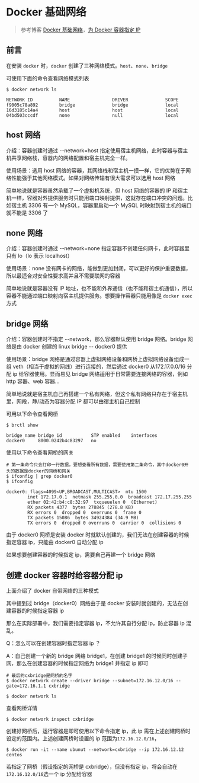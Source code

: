 
# Docker 基础网络

> 参考博客 [Docker 基础网络](https://www.jianshu.com/p/2d02bb9a9da5)，[为 Docker 容器指定 IP](https://www.jianshu.com/p/b8625ccb5e9c)

## 前言

在安装 `docker` 时，`docker`  创建了三种网络模式。`host`、`none`、`bridge`

可使用下面的命令查看网络模式列表

```shell
$ docker network ls
```

```shell
NETWORK ID          NAME                DRIVER              SCOPE
f9005c78a892        bridge              bridge              local
16d3185c14a4        host                host                local
04bd503cccdf        none                null                local
```


## host 网络

介绍：容器创建时通过 --network=host 指定使用宿主机网络，此时容器与宿主机共享网络栈，容器内的网络配置和宿主机完全一样。

使用场景：选用 host 网络的容器，其网络栈和宿主机一摸一样，它的优势在于网络性能强于其他网络模式。如果对网络传输有很大需求可以选用 host 网络

简单地说就是容器虽然承载了一个虚拟机系统，但 host 网络的容器的 IP 和宿主机一样，容器对外提供服务时只能用端口映射提供，这就存在端口冲突的问题。比如宿主机 3306 有一个 MySQL，容器里启动一个 MySQL 时映射到宿主机的端口就不能是 3306 了

## none 网络

介绍：容器创建时通过 --network=none 指定容器不创建任何网卡，此时容器里只有 lo（lo 表示 localhost）

使用场景：none 没有网卡的网络，能做到更加封闭，可以更好的保护重要数据，所以最适合对安全性要求高并且不需要联网的容器

简单地说就是容器没有 IP 地址，也不能和外界通信（也不能和宿主机通信），所以容器不能通过端口映射向宿主机提供服务。想要操作容器只能用像是 `docker exec` 方式

## bridge 网络

介绍：容器创建时不指定 --network，那么容器默认使用 bridge 网络。bridge 网络是由 docker 创建的 linux bridge -- docker0 提供

使用场景：bridge 网络是通过容器上虚拟网络设备和网桥上虚拟网络设备组成一组 veth（相当于虚拟的网线）进行连接的，然后通过 docker0 从172.17.0.0/16 分配 ip 给容器使用。显而易见 bridge 网络适用于日常需要连接网络的容器，例如 http 容器、web 容器...

简单地说就是宿主机自己再搭建一个私有网络，但这个私有网络只存在于宿主机里，网段，静/动态为容器分配 IP 都可以由宿主机自己控制

可用以下命令查看网桥

```shell
$ brctl show
```

```shell
bridge name	bridge id		    STP enabled	   interfaces
docker0		8000.0242b4c83297	no
```

使用以下命令查看网桥的网关

```shell
# 第一条命令只会打印一行数据，要想查看所有数据，需要使用第二条命令，其中docker0开头的数据是docker的网桥和网关
$ ifconfig | grep docker0
$ ifconfig
```

```shell
docker0: flags=4099<UP,BROADCAST,MULTICAST>  mtu 1500
        inet 172.17.0.1  netmask 255.255.0.0  broadcast 172.17.255.255
        ether 02:42:b4:c8:32:97  txqueuelen 0  (Ethernet)
        RX packets 4377  bytes 278845 (278.8 KB)
        RX errors 0  dropped 0  overruns 0  frame 0
        TX packets 15086  bytes 34924384 (34.9 MB)
        TX errors 0  dropped 0 overruns 0  carrier 0  collisions 0
```

由于 docker0 网桥是安装 docker 时就默认创建的，我们无法在创建容器的时候指定容器 ip，只能由 docker0 自动分配 ip

如果想要创建容器的时候指定 ip，需要自己再建一个 bridge 网络


## 创建 docker 容器时给容器分配 ip

上面介绍了 docker 自带网络的三种模式

其中提到过 bridge（docker0）网络由于是 docker 安装时就创建的，无法在创建容器的时候指定容器 ip

那么在实际部署中，我们需要指定容器 ip，不允许其自行分配 ip，防止容器 ip 混乱。

Q：怎么可以在创建容器时指定容器 ip ？

A：自己创建一个新的 bridge 网络 bridge1，在创建 bridge1 的时候同时创建子网，那么在创建容器的时候指定网络为 bridge1 并指定 ip 即可

```shell
# 最后的cxbridge是网桥的名字
$ docker network create --driver bridge --subnet=172.16.12.0/16 --gate=172.16.1.1 cxbridge
```

```shell
$ docker network ls
```

查看网桥详情

```shell
$ docker network inspect cxbridge
```

创建好网桥后，运行容器是即可使用以下命令指定 ip，此 ip 需在上述创建网桥时设定的范围内。上述创建网桥时设置的 ip 范围为`172.16.12.0/16`，

```shell
$ docker run -it --name ubunut --network=cxbridge --ip 172.16.12.12 centos
```

若指定了网桥（假设指定的网桥是 cxbridge），但没有指定 ip，将会自动在`172.16.12.0/16`选一个 ip 分配给容器

